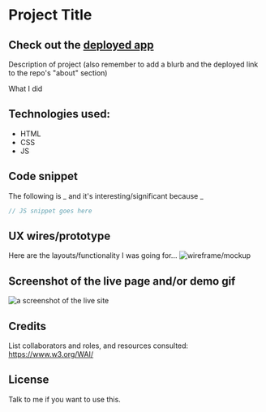 # Project Title

## Check out the [deployed app](https://lshillman.github.io/generation-ship-calculator/)

Description of project (also remember to add a blurb and the deployed link to the repo's "about" section)

What I did

## Technologies used:

* HTML
* CSS
* JS


## Code snippet

The following is _ and it's interesting/significant because _

````javascript
// JS snippet goes here
````

## UX wires/prototype

Here are the layouts/functionality I was going for...
![wireframe/mockup](./assets/images/readme/design.jpg)

## Screenshot of the live page and/or demo gif

![a screenshot of the live site](./assets/images/readme/screenshot.jpg)


## Credits

List collaborators and roles, and resources consulted:
https://www.w3.org/WAI/


## License

Talk to me if you want to use this.
